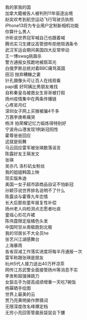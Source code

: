 我的家我的国  
加拿大籍被告人被判刑11年驱逐出境  
赵奕欢考到航空运动飞行驾驶员执照  
iPhone13将为专业用户定制新相机功能  
你算什么男人  
许昕说世界冠军喊自己也跟着喊  
腾讯实习生建议高管颁布拒绝陪酒条令  
武汉军运会期间美国四大反常举动  
王一博swag挑眉杀  
警方通报女孩跪地被扇耳光  
白俄罗斯总统对着BBC痛骂英国  
田汨 抛弃糟糠之妻  
针孔摄像头可让百人在线观看  
papi酱 好阿姨比男朋友难找  
自称秦皇岛被救女生哥哥被打假  
扬州疫情集中在两条传播链  
心疼吴月红  
深圳女子网上买猴被骗4千多  
万茜李庚希痛哭  
杨洋 拍荣耀记忆力锻炼得特别好  
宁波舟山港发现1例新冠阳性  
霍尊爸爸回应  
这就是街舞  
马云回应雷军被张瑛数落谣言  
陈露好友王萌发文  
张瑛  
吴亦凡 洛杉矶女粉丝  
我的姐姐韩国上映  
现实版朱迪  
美国一女子超市舔商品自证不怕新冠  
孙颖莎说世界排名说明不了什么  
陈露谈与霍尊九年恋情  
长大后那些童年报复性补偿  
扬州老人向检测点志愿者吐痰  
童瑶心形花卉裙  
陈伟霆限定版橘色头发  
中国阿甘从南极跑到北极  
我的邻居长不大全员he  
张艺兴江湖感舞台  
上海暴雨  
各省双减工作落实进度将每半月通报一次  
雷军称跟张瑛是朋友  
杭州5代人接力送出40万杯凉茶  
网传江苏武警全面接管扬州等消息不实  
李发彬超强弹跳力  
女狙击手为提高成绩增重一天吃7碗饭  
杨幂晒手绘图  
世界上最美的云  
贾乃亮黄明昊作弊猜词  
无限深度改名峰爆定档  
无穷小亮回答管晨辰袋鼠会下腰  
